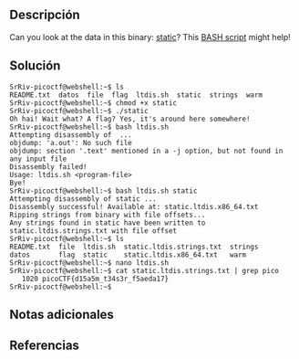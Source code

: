 ## Descripción
Can you look at the data in this binary: [static](https://mercury.picoctf.net/static/66932732825076cad4ba43e463dae82f/static)? This [BASH script](https://mercury.picoctf.net/static/66932732825076cad4ba43e463dae82f/ltdis.sh) might help!

## Solución

```
SrRiv-picoctf@webshell:~$ ls
README.txt  datos  file  flag  ltdis.sh  static  strings  warm
SrRiv-picoctf@webshell:~$ chmod +x static 
SrRiv-picoctf@webshell:~$ ./static
Oh hai! Wait what? A flag? Yes, it's around here somewhere!
SrRiv-picoctf@webshell:~$ bash ltdis.sh
Attempting disassembly of  ...
objdump: 'a.out': No such file
objdump: section '.text' mentioned in a -j option, but not found in any input file
Disassembly failed!
Usage: ltdis.sh <program-file>
Bye!
SrRiv-picoctf@webshell:~$ bash ltdis.sh static
Attempting disassembly of static ...
Disassembly successful! Available at: static.ltdis.x86_64.txt
Ripping strings from binary with file offsets...
Any strings found in static have been written to static.ltdis.strings.txt with file offset
SrRiv-picoctf@webshell:~$ ls
README.txt  file  ltdis.sh  static.ltdis.strings.txt  strings
datos       flag  static    static.ltdis.x86_64.txt   warm
SrRiv-picoctf@webshell:~$ nano ltdis.sh
SrRiv-picoctf@webshell:~$ cat static.ltdis.strings.txt | grep pico
   1020 picoCTF{d15a5m_t34s3r_f5aeda17}
SrRiv-picoctf@webshell:~$ 

```

## Notas adicionales

## Referencias


